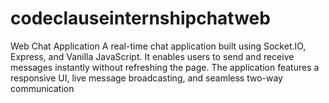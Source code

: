 # codeclauseinternshipchatweb
Web Chat Application A real-time chat application built using Socket.IO, Express, and Vanilla JavaScript. It enables users to send and receive messages instantly without refreshing the page. The application features a responsive UI, live message broadcasting, and seamless two-way communication
